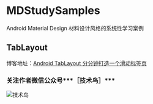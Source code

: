 # MDStudySamples

Android Material Design 材料设计风格的系统性学习案例

## TabLayout
博客地址：[Android TabLayout 分分钟打造一个滑动标签页](http://www.jianshu.com/p/39a66373498c)

### 关注作者微信公众号***［技术鸟］***
![技术鸟](http://open.weixin.qq.com/qr/code/?username=NiaoTech)
